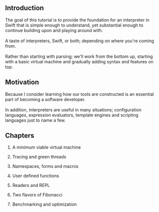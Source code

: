 ## Introduction
The goal of this tutorial is to provide the foundation for an interpreter in Swift that is simple enough to understand, yet substantial enough to continue building upon and playing around with.<br/>
<br/>
A taste of interpreters, Swift, or both; depending on where you're coming from.<br/>
<br/>
Rather than starting with parsing; we'll work from the bottom up, starting with a basic virtual machine and gradually adding syntax and features on top.

## Motivation
Because I consider learning how our tools are constructed is an essential part of becoming a software developer.<br/>
<br/>
In addition, interpreters are useful in many situations; configuration languages, expression evaluators, template engines and scripting languages just to name a few.

## Chapters

1. A minimum viable virtual machine

2. Tracing and green threads

3. Namespaces, forms and macros

4. User defined functions

5. Readers and REPL

6. Two flavors of Fibonacci

7. Benchmarking and optimization
